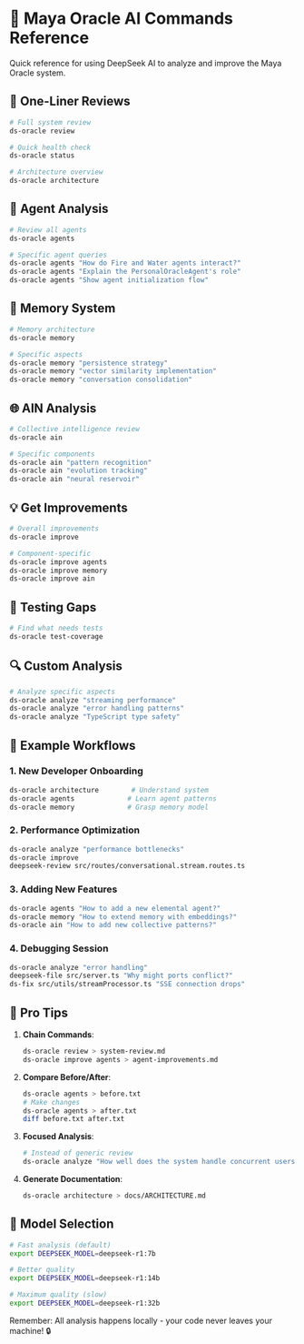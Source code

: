 # 🔮 Maya Oracle AI Commands Reference

Quick reference for using DeepSeek AI to analyze and improve the Maya Oracle system.

## 🚀 One-Liner Reviews

```bash
# Full system review
ds-oracle review

# Quick health check
ds-oracle status

# Architecture overview
ds-oracle architecture
```

## 🤖 Agent Analysis

```bash
# Review all agents
ds-oracle agents

# Specific agent queries
ds-oracle agents "How do Fire and Water agents interact?"
ds-oracle agents "Explain the PersonalOracleAgent's role"
ds-oracle agents "Show agent initialization flow"
```

## 🧠 Memory System

```bash
# Memory architecture
ds-oracle memory

# Specific aspects
ds-oracle memory "persistence strategy"
ds-oracle memory "vector similarity implementation"
ds-oracle memory "conversation consolidation"
```

## 🌐 AIN Analysis

```bash
# Collective intelligence review
ds-oracle ain

# Specific components
ds-oracle ain "pattern recognition"
ds-oracle ain "evolution tracking"
ds-oracle ain "neural reservoir"
```

## 💡 Get Improvements

```bash
# Overall improvements
ds-oracle improve

# Component-specific
ds-oracle improve agents
ds-oracle improve memory
ds-oracle improve ain
```

## 🧪 Testing Gaps

```bash
# Find what needs tests
ds-oracle test-coverage
```

## 🔍 Custom Analysis

```bash
# Analyze specific aspects
ds-oracle analyze "streaming performance"
ds-oracle analyze "error handling patterns"
ds-oracle analyze "TypeScript type safety"
```

## 📝 Example Workflows

### 1. New Developer Onboarding
```bash
ds-oracle architecture        # Understand system
ds-oracle agents             # Learn agent patterns
ds-oracle memory             # Grasp memory model
```

### 2. Performance Optimization
```bash
ds-oracle analyze "performance bottlenecks"
ds-oracle improve
deepseek-review src/routes/conversational.stream.routes.ts
```

### 3. Adding New Features
```bash
ds-oracle agents "How to add a new elemental agent?"
ds-oracle memory "How to extend memory with embeddings?"
ds-oracle ain "How to add new collective patterns?"
```

### 4. Debugging Session
```bash
ds-oracle analyze "error handling"
deepseek-file src/server.ts "Why might ports conflict?"
ds-fix src/utils/streamProcessor.ts "SSE connection drops"
```

## 🎯 Pro Tips

1. **Chain Commands**:
   ```bash
   ds-oracle review > system-review.md
   ds-oracle improve agents > agent-improvements.md
   ```

2. **Compare Before/After**:
   ```bash
   ds-oracle agents > before.txt
   # Make changes
   ds-oracle agents > after.txt
   diff before.txt after.txt
   ```

3. **Focused Analysis**:
   ```bash
   # Instead of generic review
   ds-oracle analyze "How well does the system handle concurrent users?"
   ```

4. **Generate Documentation**:
   ```bash
   ds-oracle architecture > docs/ARCHITECTURE.md
   ```

## 🔧 Model Selection

```bash
# Fast analysis (default)
export DEEPSEEK_MODEL=deepseek-r1:7b

# Better quality
export DEEPSEEK_MODEL=deepseek-r1:14b

# Maximum quality (slow)
export DEEPSEEK_MODEL=deepseek-r1:32b
```

Remember: All analysis happens locally - your code never leaves your machine! 🔒